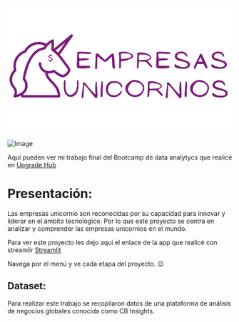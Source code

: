 ![Cover Image](picture/Titulo.png)

![Image](newplot/Titulo.png)
<img src="https://github.com/fhouska/UnicornsCompanies/picture/newplot.png" width="10" height="10">

Aquí pueden ver mi trabajo final del Bootcamp de data analytycs que realicé en [Upgrade Hub](https://www.upgrade-hub.com/) 

# Presentación:
Las empresas unicornio son reconocidas por su capacidad para innovar y liderar en el ámbito tecnológico. Por lo que este proyecto se centra en analizar y comprender las empresas unicornios en el mundo. 

Para ver este proyecto les dejo aquí el enlace de la app que realicé con streamlir [Streamlit](https://unicornscompanies.streamlit.app/)

Navega por el menú y ve cada etapa del proyecto. 😉

## Dataset:
Para realizar este trabajo se recopilaron datos de una plataforma de análisis de negocios globales conocida como CB Insights.


